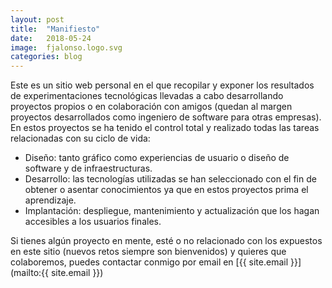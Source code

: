 ```yaml
---
layout: post
title:  "Manifiesto"
date:   2018-05-24
image:  fjalonso.logo.svg
categories: blog
---
```


Este es un sitio web personal en el que recopilar y exponer los resultados de experimentaciones tecnológicas llevadas a cabo desarrollando proyectos propios o en colaboración con amigos (quedan al margen proyectos desarrollados como ingeniero de software para otras empresas). En estos proyectos se ha tenido el control total y realizado todas las tareas relacionadas con su ciclo de vida: 

* Diseño: tanto gráfico como experiencias de usuario o diseño de software y de infraestructuras. 
* Desarrollo: las tecnologías utilizadas se han seleccionado con el fin de obtener o asentar conocimientos ya que en estos proyectos prima el aprendizaje. 
* Implantación: despliegue, mantenimiento y actualización que los hagan accesibles a los usuarios finales. 

Si tienes algún proyecto en mente, esté o no relacionado con los expuestos en este sitio (nuevos retos siempre son bienvenidos) y quieres que colaboremos, puedes contactar conmigo por email en [{{ site.email }}](mailto:{{ site.email }})
